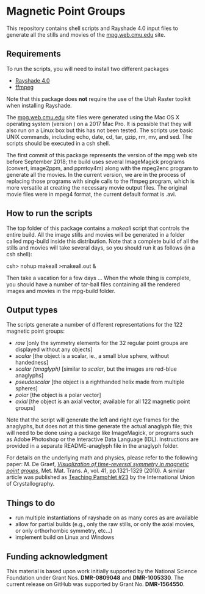 # Magnetic Point Groups
This repository contains shell scripts and Rayshade 4.0 input files to generate all the stills and movies of the [mpg.web.cmu.edu](http://mpg.web.cmu.edu) site.

## Requirements
To run the scripts, you will need to install two different packages
- [Rayshade 4.0](https://github.com/cek/rayshade4)
- [ffmpeg](https://github.com/FFmpeg/FFmpeg)

Note that this package does **not** require the use of the Utah Raster toolkit when installing Rayshade.

The [mpg.web.cmu.edu](http://mpg.web.cmu.edu) site files were generated using the Mac OS X operating system (version ) on a 2017 Mac Pro. It is possible that they will also run on a Linux box but this has not been tested. The scripts use basic UNIX commands, including echo, date, cd, tar, gzip, rm, mv, and sed. The scripts should be executed in a csh shell.

The first commit of this package represents the version of the mpg web site before September 2018; the build uses several ImageMagick programs (convert, image2ppm, and ppmtoy4m) along with the mpeg2enc program to generate all the movies. In the current version, we are in the process of replacing those programs with single calls to the ffmpeg program, which is more versatile at creating the necessary movie output files.  The original movie files were in mpeg4 format, the current default format is .avi.

## How to run the scripts
The top folder of this package contains a *makeall* script that controls the entire build. All the image stills and movies will be generated in a folder called mpg-build inside this distribution.  Note that a complete build of all the stills and movies will take several days, so you should run it as follows (in a csh shell):

csh> nohup makeall >makeall.out &

Then take a vacation for a few days ... When the whole thing is complete, you should have a number of  tar-ball files containing all the rendered images and movies in the mpg-build folder.

## Output types
The scripts generate a number of different representations for the 122 magnetic point groups:
- *raw* [only the symmetry elements for the 32 regular point groups are displayed without any objects]
- *scalar* [the object is a scalar, ie., a small blue sphere, without handedness]
- *scalar (anaglyph)* [similar to *scalar*, but the images are red-blue anaglyphs]
- *pseudoscalar* [the object is a righthanded helix made from multiple spheres]
- *polar* [the object is a polar vector]
- *axial* [the object is an axial vector; available for all 122 magnetic point groups]

Note that the script will generate the left and right eye frames for the anaglyphs, but does not at this time generate the actual anaglyph file; this will need to be done using a package like ImageMagick, or programs such as Adobe Photoshop or the Interactive Data Language (IDL).  Instructions are provided in a separate README-anaglyph file in the anaglyph folder.

For details on the underlying math and physics, please refer to the following paper: M. De Graef, [*Visualization of time-reversal symmetry in magnetic point groups*](https://link.springer.com/article/10.1007/s11661-010-0171-0), Met. Mat. Trans. A, vol. 41, pp.1321-1329 (2010). A similar article was published as [Teaching Pamphlet #23](https://www.iucr.org/education/pamphlets/23) by the International Union of Crystallography.

## Things to do
- run multiple instantiations of rayshade on as many cores as are available
- allow for partial builds (e.g., only the raw stills, or only the axial movies, or only orthorhombic symmetry, etc...)
- implement build on Linux and Windows

## Funding acknowledgment
This material is based upon work initially supported by the National Science Foundation under Grant Nos. **DMR-0809048** and **DMR-1005330**. The current release on GitHub was supported by Grant No. **DMR-1564550**.